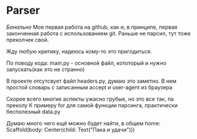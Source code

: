 # Parser

*Банально*
Моя первая работа на github, как и, в принципе, первая законченная работа с использованием git.
Раньше не парсил, тут тоже преколчек свой.



Жду любую критику, надеюсь кому-то это пригодиться.

По поводу кода:
main.py - основной файл, кототорый и нужно запускать(как это не странно)

В проекте отсутсвует файл headers.py, думаю это заметно.
В нем простой словарь с записанным accept и user-agent из браузера

Скорее всего многие аспекты ужасно грубые, но это все так, па преколу
К примеру for для самой функции парсинга, практически бесполезный data.py

Думаю много чего ещё можно будет найти, в общем home: Scaffold(body: Center(child: Text("Пака и удачи")))

